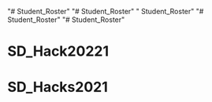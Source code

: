 "# Student_Roster" 
"# Student_Roster" 
" Student_Roster" 
"# Student_Roster" 
"# Student_Roster" 
# SD_Hack20221
# SD_Hacks2021
